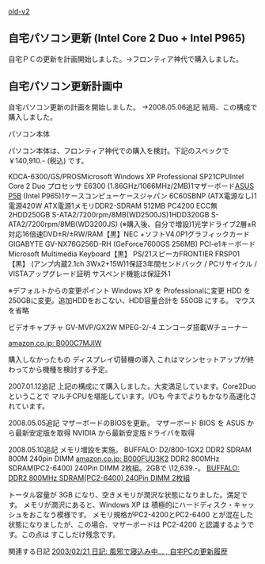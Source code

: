 [old-v2](ig061206-orig.html)

## 自宅パソコン更新 (Intel Core 2 Duo + Intel P965)

自宅ＰＣの更新を計画開始しました。→フロンティア神代で購入しました。






## 自宅パソコン更新計画中


自宅パソコン更新の計画を開始しました。
→2008.05.06追記 結局、この構成で購入しました。


パソコン本体

パソコン本体は、フロンティア神代での購入を検討。下記のスペックで ￥140,910.- (税込) です。

KDCA-6300/GS/PROSMicrosoft Windows XP Professional SP21CPUIntel Core 2 Duo プロセッサ E6300 (1.86GHz/1066MHz/2MB)1マザーボード[ASUS P5B](http://www.unitycorp.co.jp/backup_unity/products/775/detail/p5b/p5b.html) (Intel P965)1ケースコンピューケースジャパン 6C60SBNP (ATX電源なし)1電源420W ATX電源1メモリDDR2-SDRAM 512MB PC4200 ECC無2HDD250GB S-ATA2/7200rpm/8MB(WD2500JS)1HDD320GB S-ATA2/7200rpm/8MB(WD3200JS) (※購入後、自分で増設)1光学ドライブ2層±R対応16倍速DVD±R/±RW/RAM【黒】NEC +ソフトV4.0P1グラフィックカードGIGABYTE GV-NX76G256D-RH (GeForce7600GS 256MB) PCI-e1キーボードMicrosoft Multimedia Keyboard【黒】 PS/21スピーカFRONTIER FRSP01【黒】 (アンプ内蔵2.1ch 3Wx2+15W)1保証3年間センドバック / PCリサイクル / VISTAアップグレード証明
      サスペンド機能は保証外1


※デフォルトからの変更ポイント
Windows XP を Professionalに変更
  HDD を 250GBに変更。追加HDDをおこない、HDD容量合計を 550GB にする。
  マウスを省略


ビデオキャプチャ
GV-MVP/GX2W MPEG-2/-4 エンコーダ搭載Wチューナー
  


[amazon.co.jp: B000C7MJIW](http://www.amazon.co.jp/exec/obidos/ASIN/B000C7MJIW/igapyondiary-22)


購入しなかったもの
ディスプレイ切替機の導入
  これはマシンセットアップが終わってから機種を検討する予定。


2007.01.12追記 上記の構成にて購入しました。大変満足しています。Core2Duoということで マルチCPUを堪能しています。I/Oも 今までよりもかなり高速化されています。

2008.05.05追記 マザーボードのBIOSを更新。
マザーボード BIOS を ASUS から最新安定版を取得
  NVIDIA から最新安定版ドライバを取得


2008.05.10追記 メモリ増設を実施。
BUFFALO: D2/800-1GX2 DDR2 SDRAM 800M 240pin DIMM
  [amazon.co.jp: B000FUU3K2](http://www.amazon.co.jp/exec/obidos/ASIN/B000FUU3K2/igapyondiary-22)
  DDR2 800MHz SDRAM(PC2-6400) 240Pin DIMM 2枚組。2GBで \12,639.-。
  [BUFFALO: DDR2 800MHz SDRAM(PC2-6400) 240Pin DIMM 2枚組](http://buffalo.jp/products/catalog/item/d/d2_800x2/)
  
  トータル容量が 3GB になり、空きメモリが潤沢な状態になりました。満足です。
  メモリが潤沢にあると、Windows XP は 積極的にハードディスク・キャッシュをおこなう模様です。
  メモリ規格がPC2-4200とPC2-6400 とが混在した状態になりましたが、この場合、マザーボードは PC2-4200 と認識するようです。この点は
  すこしだけ残念です。


関連する日記
[2003/02/21 日記: 風邪で寝込み中… , 自宅PCの更新履歴](../2003/ig030221.html)